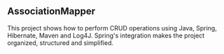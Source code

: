 AssociationMapper 
-----------------
This project shows how to perform CRUD operations using Java, Spring, Hibernate, Maven and Log4J. Spring's integration makes the project organized, structured and simplified.
